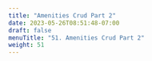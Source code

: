 ```yaml
---
title: "Amenities Crud Part 2"
date: 2023-05-26T08:51:48-07:00
draft: false
menuTitle: "51. Amenities Crud Part 2"
weight: 51
---
```


